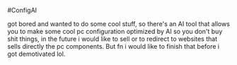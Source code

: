#ConfigAI

got bored and wanted to do some cool stuff, so there's an AI tool that allows you to make some cool pc configuration optimized by AI so you don't buy shit things, 
in the future i would like to sell or to redirect to websites that sells directly the pc components.
But fn i would like to finish that before i got demotivated lol.
